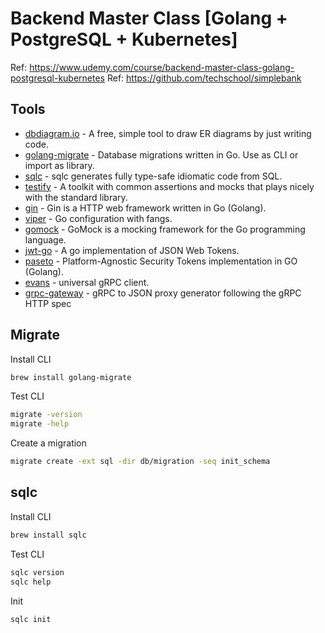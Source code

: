 # Backend Master Class [Golang + PostgreSQL + Kubernetes]

Ref: https://www.udemy.com/course/backend-master-class-golang-postgresql-kubernetes
Ref: https://github.com/techschool/simplebank

## Tools

- [dbdiagram.io](https://dbdiagram.io) - A free, simple tool to draw ER diagrams by just writing code.
- [golang-migrate](https://github.com/golang-migrate/migrate) - Database migrations written in Go. Use as CLI or import as library.
- [sqlc](https://sqlc.dev/) - sqlc generates fully type-safe idiomatic code from SQL.
- [testify](https://github.com/stretchr/testify) - A toolkit with common assertions and mocks that plays nicely with the standard library.
- [gin](https://github.com/gin-gonic/gin) - Gin is a HTTP web framework written in Go (Golang).
- [viper](https://github.com/spf13/viper) - Go configuration with fangs.
- [gomock](https://github.com/golang/mock) - GoMock is a mocking framework for the Go programming language.
- [jwt-go](https://github.com/golang-jwt/jwt) - A go implementation of JSON Web Tokens.
- [paseto](https://github.com/o1egl/paseto) - Platform-Agnostic Security Tokens implementation in GO (Golang).
- [evans](https://github.com/ktr0731/evans) - universal gRPC client.
- [grpc-gateway](https://github.com/grpc-ecosystem/grpc-gateway) - gRPC to JSON proxy generator following the gRPC HTTP spec

## Migrate

Install CLI

```sh
brew install golang-migrate
```

Test CLI

```sh
migrate -version
migrate -help
```

Create a migration

```sh
migrate create -ext sql -dir db/migration -seq init_schema
```

## sqlc

Install CLI

```sh
brew install sqlc
```

Test CLI

```sh
sqlc version
sqlc help
```

Init

```sh
sqlc init
```
